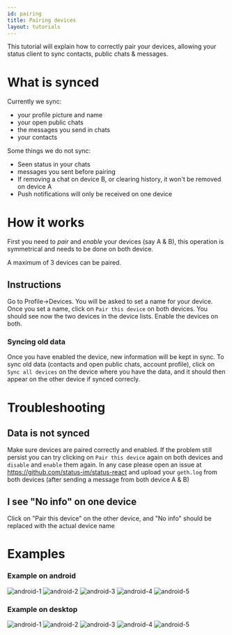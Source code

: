 ```yaml
---
id: pairing
title: Pairing devices
layout: tutorials
---
```


This tutorial will explain how to correctly pair your devices, allowing your status client to sync contacts, public chats & messages.

# What is synced

Currently we sync:

- your profile picture and name
- your open public chats
- the messages you send in chats
- your contacts

Some things we do not sync:

- Seen status in your chats
- messages you sent before pairing
- If removing a chat on device B, or clearing history, it won't be removed on device A
- Push notifications will only be received on one device

# How it works

First you need to *pair* and *enable* your devices (say A & B), this operation is symmetrical and needs to be done on both device.

A maximum of 3 devices can be paired.

## Instructions

Go to Profile->Devices.
You will be asked to set a name for your device.
Once you set a name, click on `Pair this device` on both devices.
You should see now the two devices in the device lists.
Enable the devices on both.

### Syncing old data

Once you have enabled the device, new information will be kept in sync.
To sync old data (contacts and open public chats, account profile), click on `Sync all devices` on the device where you have the data, and it should then appear on the other device if synced correcly.

# Troubleshooting

## Data is not synced

Make sure devices are paired correctly and enabled. If the problem still persist you can try clicking on `Pair this device` again on both devices and `disable` and `enable` them again. In any case please open an issue at https://github.com/status-im/status-react and upload your `geth.log` from both devices (after sending a message from both device A & B)

## I see "No info" on one device

Click on "Pair this device" on the other device, and "No info" should be replaced with the actual device name
# Examples

### Example on android

![android-1](../img/pairing_android_01.png)
![android-2](../img/pairing_android_02.png)
![android-3](../img/pairing_android_03.png)
![android-4](../img/pairing_android_04.png)
![android-5](../img/pairing_android_05.png)


### Example on desktop

![android-1](../img/pairing_desktop_01.png)
![android-2](../img/pairing_desktop_02.png)
![android-3](../img/pairing_desktop_03.png)
![android-4](../img/pairing_desktop_04.png)
![android-5](../img/pairing_desktop_05.png)


